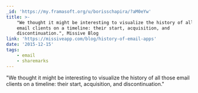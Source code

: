 ```yaml
---
_id: 'https://my.framasoft.org/u/borisschapira/?aM0eYw'
title: >-
    "We thought it might be interesting to visualize the history of all those
    email clients on a timeline: their start, acquisition, and
    discontinuation.", Missive Blog
link: 'https://missiveapp.com/blog/history-of-email-apps'
date: '2015-12-15'
tags:
    - email
    - sharemarks
---
```


<div class="markdown"><p>&quot;We thought it might be interesting to visualize the history of all those email clients on a timeline: their start, acquisition, and discontinuation.&quot;
</p></div>
